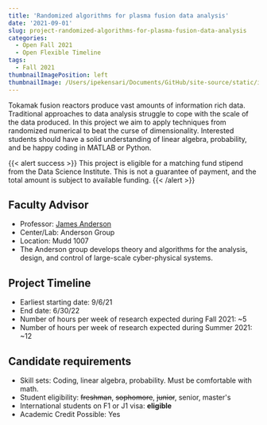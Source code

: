 ```yaml
---
title: 'Randomized algorithms for plasma fusion data analysis'
date: '2021-09-01'
slug: project-randomized-algorithms-for-plasma-fusion-data-analysis
categories:
  - Open Fall 2021 
  - Open Flexible Timeline
tags:
  - Fall 2021
thumbnailImagePosition: left
thumbnailImage: /Users/ipekensari/Documents/GitHub/site-source/static/img/construction.png
---
```

Tokamak fusion reactors produce vast amounts of information rich data. Traditional approaches to data analysis struggle to cope with the scale of the data produced. In this project we aim to apply techniques from randomized numerical to beat the curse of dimensionality. Interested students should have a solid understanding of linear algebra, probability, and be happy coding in MATLAB or Python.

<!--more-->

{{< alert success >}}
This project is eligible for a matching fund stipend from the Data Science Institute. This is not a guarantee of payment, and the total amount is subject to available funding.
{{< /alert >}}

## Faculty Advisor
+ Professor: [James Anderson](http://www.columbia.edu/~ja3451/)
+ Center/Lab: Anderson Group
+ Location: Mudd 1007
+ The Anderson group develops theory and algorithms for the analysis, design, and  control of large-scale cyber-physical systems.

## Project Timeline
+ Earliest starting date: 9/6/21
+ End date: 6/30/22
+ Number of hours per week of research expected during Fall 2021: ~5
+ Number of hours per week of research expected during Summer 2021: ~12

## Candidate requirements
+ Skill sets: Coding, linear algebra, probability. Must be comfortable with  math.
+ Student eligibility: ~~freshman~~, ~~sophomore~~, ~~junior~~, senior, master's
+ International students on F1 or J1 visa: **eligible**
+ Academic Credit Possible: Yes

